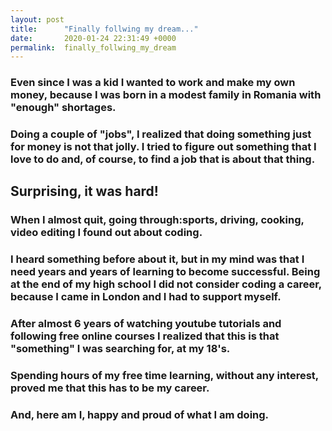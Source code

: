 ```yaml
---
layout: post
title:      "Finally follwing my dream..."
date:       2020-01-24 22:31:49 +0000
permalink:  finally_follwing_my_dream
---
```





### Even since I was a kid I wanted to work and make my own money, because I was born in a modest family in Romania with "enough" shortages.
### Doing a couple of "jobs", I realized that doing something just for money is not that jolly. I tried to figure out something that I love to do and, of course, to find a job that is about that thing.
## Surprising, it was hard!
### When I almost quit, going through:sports, driving, cooking, video editing I found out about coding.
### I heard something before about it, but in my mind was that I need years and years of learning to become successful. Being at the end of my high school I did not consider coding a career, because I came in London and I had to support myself.
### After almost 6 years of watching youtube tutorials and following free online courses I realized that this is that "something" I was searching for, at my 18's.
### Spending hours of my free time learning, without any interest, proved me that this has to be my career.
### And, here am I, happy and proud of what I am doing.

